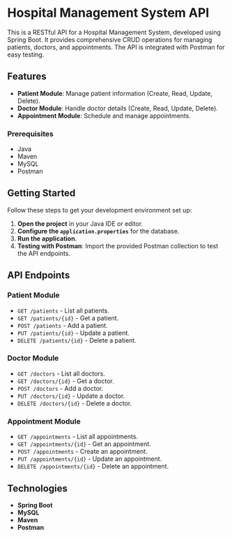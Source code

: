# Hospital Management System API

This is a RESTful API for a Hospital Management System, developed using Spring Boot. It provides comprehensive CRUD operations for managing patients, doctors, and appointments. The API is integrated with Postman for easy testing.

## Features

- **Patient Module**: Manage patient information (Create, Read, Update, Delete).
- **Doctor Module**: Handle doctor details (Create, Read, Update, Delete).
- **Appointment Module**: Schedule and manage appointments.

### Prerequisites

- Java
- Maven
- MySQL
- Postman

## Getting Started

Follow these steps to get your development environment set up:

1. **Open the project** in your Java IDE or editor.
2. **Configure the `application.properties`** for the database.
3. **Run the application**.
4. **Testing with Postman**: Import the provided Postman collection to test the API endpoints.

## API Endpoints

### Patient Module

- `GET /patients` - List all patients.
- `GET /patients/{id}` - Get a patient.
- `POST /patients` - Add a patient.
- `PUT /patients/{id}` - Update a patient.
- `DELETE /patients/{id}` - Delete a patient.

### Doctor Module

- `GET /doctors` - List all doctors.
- `GET /doctors/{id}` - Get a doctor.
- `POST /doctors` - Add a doctor.
- `PUT /doctors/{id}` - Update a doctor.
- `DELETE /doctors/{id}` - Delete a doctor.

### Appointment Module

- `GET /appointments` - List all appointments.
- `GET /appointments/{id}` - Get an appointment.
- `POST /appointments` - Create an appointment.
- `PUT /appointments/{id}` - Update an appointment.
- `DELETE /appointments/{id}` - Delete an appointment.

## Technologies

- **Spring Boot**
- **MySQL**
- **Maven**
- **Postman**
